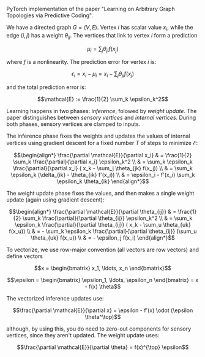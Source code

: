 PyTorch implementation of the paper "Learning on Arbitrary Graph Topologies via Predictive Coding".

We have a directed graph $G = (V, E)$. Vertex $i$ has scalar value $x_i$, while the edge $(i, j)$ has a weight $\theta_{ij}$. The vertices that link to vertex $i$ form a prediction

$$\mu_i = \sum_j \theta_{ji} f(x_j)$$

where $f$ is a nonlinearity. The prediction error for vertex $i$ is:

$$\epsilon_i = x_i - \mu_i = x_i - \sum_j \theta_{ji} f(x_j)$$

and the total prediction error is:

$$\mathcal{E} := \frac{1}{2} \sum_k \epsilon_k^2$$

Learning happens in two phases: *inference*, folowed by *weight update*. The paper distinguishes between *sensory vertices* and *internal vertices*. During both phases, sensory vertices are clamped to inputs.

The inference phase fixes the weights and updates the values of internal vertices using gradient descent for a fixed number $T$ of steps to minimize $\mathcal{E}$:

$$\begin{align*}
    \frac{\partial \mathcal{E}}{\partial x_i} & = \frac{1}{2} \sum_k \frac{\partial}{\partial x_i} \epsilon_k^2 \\
    & = \sum_k \epsilon_k \frac{\partial}{\partial x_i} ( x_k - \sum_j \theta_{jk} f(x_j)) \\
    & = \sum_k \epsilon_k (\delta_{ik} - \theta_{ik} f'(x_i)) \\
    & = \epsilon_i - f'(x_i) \sum_k \epsilon_k \theta_{ik}
    \end{align*}$$

The weight update phase fixes the values, and then makes a single weight update (again using gradient descent):

$$\begin{align*}
    \frac{\partial \mathcal{E}}{\partial \theta_{ij}} & = \frac{1}{2} \sum_k \frac{\partial}{\partial \theta_{ij}} \epsilon_k^2 \\
    & = \sum_k \epsilon_k \frac{\partial}{\partial \theta_{ij}} ( x_k - \sum_u \theta_{uk} f(x_u)) \\
    & = - \sum_k \epsilon_k \frac{\partial}{\partial \theta_{ij}} (\sum_u \theta_{uk} f(x_u)) \\
    & = - \epsilon_j f(x_i)
\end{align*}$$

To vectorize, we use row-major convention (all vectors are row vectors) and define vectors


$$x = \begin{bmatrix} x_1, \ldots, x_n \end{bmatrix}$$

$$\epsilon = \begin{bmatrix} \epsilon_1, \ldots, \epsilon_n \end{bmatrix} = x - f(x) \theta$$

The vectorized inference updates use:

$$\frac{\partial \mathcal{E}}{\partial x} = \epsilon - f'(x) \odot (\epsilon \theta^\top)$$

although, by using this, you do need to zero-out components for sensory vertices, since they aren't updated. The weight update uses:

$$\frac{\partial \mathcal{E}}{\partial \theta} = f(x)^{\top} \epsilon$$
